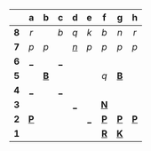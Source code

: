 |     |  a  |  b  |  c  |  d  |  e  |  f  |  g  |  h  |
|:---:|:---:|:---:|:---:|:---:|:---:|:---:|:---:|:---:|
|  **8**  |  _r_  |     |  _b_  |  _q_  |  _k_  |  _b_  |  _n_  |  _r_  |
|  **7**  |  _p_  |  _p_  |     |  [_n_](http://localhost:8080/api/chess/play?move=b5d7)  |  _p_  |  _p_  |  _p_  |  _p_  |
|  **6**  |  [_](http://localhost:8080/api/chess/play?move=b5a6)  |     |  [_](http://localhost:8080/api/chess/play?move=b5c6)  |     |     |     |     |     |
|  **5**  |     |  [**B**](http://localhost:8080/api/chess/select?square=b5)  |     |     |     |  _q_  |  [**B**](http://localhost:8080/api/chess/select?square=g5)  |     |
|  **4**  |  [_](http://localhost:8080/api/chess/play?move=b5a4)  |     |  [_](http://localhost:8080/api/chess/play?move=b5c4)  |     |     |     |     |     |
|  **3**  |     |     |     |  [_](http://localhost:8080/api/chess/play?move=b5d3)  |     |  [**N**](http://localhost:8080/api/chess/select?square=f3)  |     |     |
|  **2**  |  [**P**](http://localhost:8080/api/chess/select?square=a2)  |     |     |     |  [_](http://localhost:8080/api/chess/play?move=b5e2)  |  [**P**](https://github.com/grim-kalman)  |  [**P**](http://localhost:8080/api/chess/select?square=g2)  |  [**P**](http://localhost:8080/api/chess/select?square=h2)  |
|  **1**  |     |     |     |     |     |  [**R**](http://localhost:8080/api/chess/select?square=f1)  |  [**K**](http://localhost:8080/api/chess/select?square=g1)  |     |
